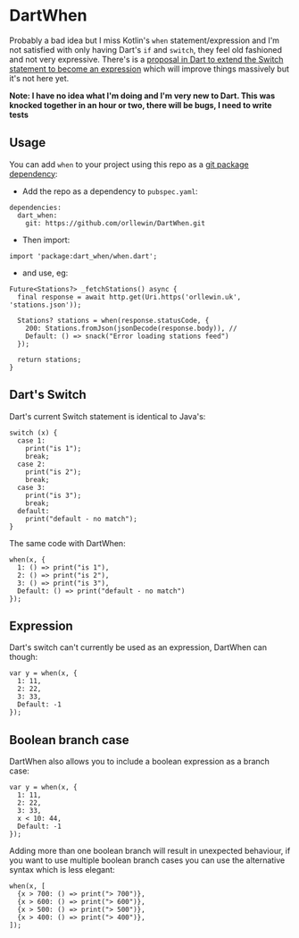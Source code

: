 # DartWhen

Probably a bad idea but I miss Kotlin's `when` statement/expression and I'm not satisfied with only having Dart's `if` and `switch`, they feel old fashioned and not very expressive. There's is a [proposal in Dart to extend the Switch statement to become an expression](https://github.com/dart-lang/language/issues/703#issuecomment-1262975719) which will improve things massively but it's not here yet.

**Note: I have no idea what I'm doing and I'm very new to Dart. This was knocked together in an hour or two, there will be bugs, I need to write tests**

## Usage

You can add `when` to your project using this repo as a [git package dependency](https://dart.dev/tools/pub/dependencies#git-packages):

* Add the repo as a dependency to `pubspec.yaml`:

```
dependencies:
  dart_when:
    git: https://github.com/orllewin/DartWhen.git
```

* Then import:

```
import 'package:dart_when/when.dart';
```

* and use, eg:

```
Future<Stations?> _fetchStations() async {
  final response = await http.get(Uri.https('orllewin.uk', 'stations.json'));

  Stations? stations = when(response.statusCode, {
    200: Stations.fromJson(jsonDecode(response.body)), //
    Default: () => snack("Error loading stations feed")
  });

  return stations;
}
```

## Dart's Switch

Dart's current Switch statement is identical to Java's:

```
switch (x) {
  case 1:
    print("is 1");
    break;
  case 2:
    print("is 2");
    break;
  case 3:
    print("is 3");
    break;
  default:
    print("default - no match");
}
```

The same code with DartWhen:

```
when(x, {
  1: () => print("is 1"),
  2: () => print("is 2"),
  3: () => print("is 3"),
  Default: () => print("default - no match")
});
```

## Expression

Dart's switch can't currently be used as an expression, DartWhen can though:

```
var y = when(x, {
  1: 11,
  2: 22,
  3: 33,
  Default: -1
});
```

## Boolean branch case

DartWhen also allows you to include a boolean expression as a branch case:

```
var y = when(x, {
  1: 11,
  2: 22,
  3: 33,
  x < 10: 44,
  Default: -1
});
```

Adding more than one boolean branch will result in unexpected behaviour, if you want to use multiple boolean branch cases you can use the alternative syntax which is less elegant:

```
when(x, [
  {x > 700: () => print("> 700")},
  {x > 600: () => print("> 600")},
  {x > 500: () => print("> 500")},
  {x > 400: () => print("> 400")},
]);
```
